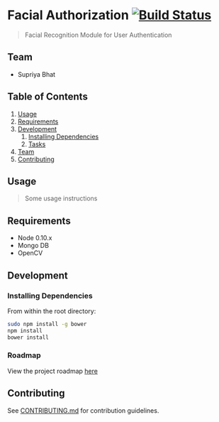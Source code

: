 # Facial Authorization [![Build Status](https://travis-ci.org/mountain-device/easyauth.svg?branch=master)](https://travis-ci.org/mountain-device/easyauth)

> Facial Recognition Module for User Authentication

## Team

  - Supriya Bhat

## Table of Contents

1. [Usage](#Usage)
1. [Requirements](#requirements)
1. [Development](#development)
    1. [Installing Dependencies](#installing-dependencies)
    1. [Tasks](#tasks)
1. [Team](#team)
1. [Contributing](#contributing)

## Usage

> Some usage instructions

## Requirements

- Node 0.10.x
- Mongo DB
- OpenCV

## Development

### Installing Dependencies

From within the root directory:

```sh
sudo npm install -g bower
npm install
bower install
```

### Roadmap

View the project roadmap [here](LINK_TO_PROJECT_ISSUES)


## Contributing

See [CONTRIBUTING.md](CONTRIBUTING.md) for contribution guidelines.
